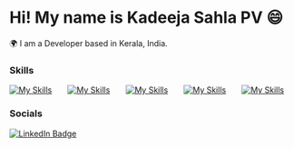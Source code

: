 Hi! My name is Kadeeja Sahla PV 😄
========================================================================================================================================

🌍  I am a Developer based in Kerala, India.
<br/>

### Skills

[![My Skills](https://skillicons.dev/icons?i=figma)](https://skillicons.dev) &nbsp;&nbsp;&nbsp;&nbsp;&nbsp; [![My Skills](https://skillicons.dev/icons?i=html,css)](https://skillicons.dev) &nbsp;&nbsp;&nbsp;&nbsp;&nbsp; [![My Skills](https://skillicons.dev/icons?i=js,ts)](https://skillicons.dev) &nbsp;&nbsp;&nbsp;&nbsp;&nbsp; [![My Skills](https://skillicons.dev/icons?i=react,express,nodejs,next)](https://skillicons.dev) &nbsp;&nbsp;&nbsp;&nbsp;&nbsp; [![My Skills](https://skillicons.dev/icons?i=tailwind,scss,python)](https://skillicons.dev)
<br/>

### Socials

<div id="badges">
  <a href="https://www.linkedin.com/in/kadeeja sahla/">
    <img src="https://img.shields.io/badge/LinkedIn-blue?style=for-the-badge&logo=linkedin&logoColor=white" alt="LinkedIn Badge"/>
  </a>
</div>
